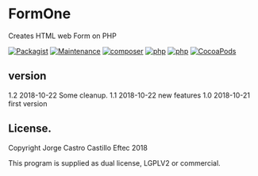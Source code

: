 # FormOne
Creates HTML web Form on PHP

[![Packagist](https://img.shields.io/packagist/v/eftec/formone.svg)](https://packagist.org/packages/eftec/formone)
[![Maintenance](https://img.shields.io/maintenance/yes/2018.svg)]()
[![composer](https://img.shields.io/badge/composer-%3E1.6-blue.svg)]()
[![php](https://img.shields.io/badge/php->5.6-green.svg)]()
[![php](https://img.shields.io/badge/php-7.x-green.svg)]()
[![CocoaPods](https://img.shields.io/badge/docs-70%25-yellow.svg)]()


## version

1.2 2018-10-22 Some cleanup.
1.1 2018-10-22 new features
1.0 2018-10-21 first version



## License. 
Copyright Jorge Castro Castillo Eftec 2018

This program is supplied as dual license, LGPLV2 or commercial. 

